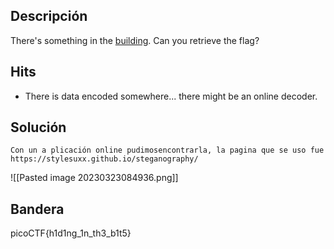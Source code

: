 ## Descripción 
There's something in the [building](https://jupiter.challenges.picoctf.org/static/011955b303f293d60c8116e6a4c5c84f/buildings.png). Can you retrieve the flag?

## Hits
- There is data encoded somewhere... there might be an online decoder.

## Solución
```
Con un a plicación online pudimosencontrarla, la pagina que se uso fue https://stylesuxx.github.io/steganography/
```
![[Pasted image 20230323084936.png]]
## Bandera
picoCTF{h1d1ng_1n_th3_b1t5}